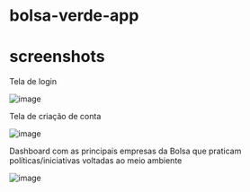 # bolsa-verde-app

# screenshots

Tela de login

![image](https://user-images.githubusercontent.com/8559900/221376030-aac0cb84-65b1-4691-9f13-33c55cb83931.png)

Tela de criação de conta

![image](https://user-images.githubusercontent.com/8559900/221376057-77de9f17-6d12-412d-9775-e5d5ab3155f0.png)

Dashboard com as principais empresas da Bolsa que praticam políticas/iniciativas voltadas ao meio ambiente

![image](https://user-images.githubusercontent.com/8559900/221376099-2e83e248-2a36-4677-8589-d9cd55cff97c.png)
